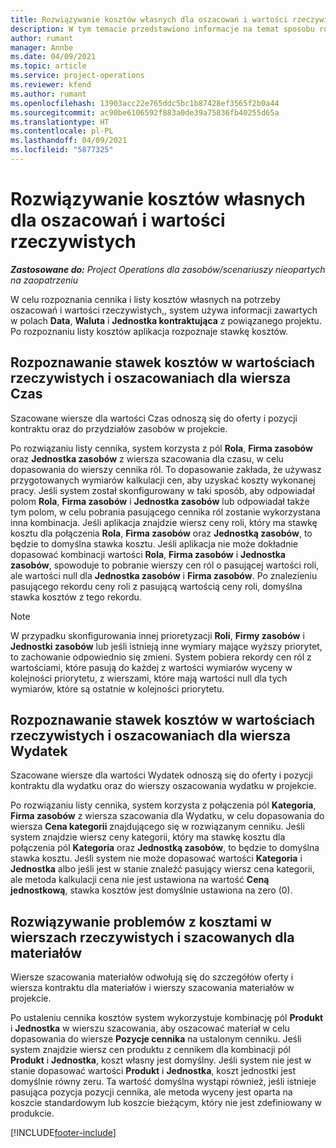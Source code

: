 ```yaml
---
title: Rozwiązywanie kosztów własnych dla oszacowań i wartości rzeczywistych
description: W tym temacie przedstawiono informacje na temat sposobu rozwiązywania kosztów kosztu na szacunkach i wartościach rzeczywistych.
author: rumant
manager: Annbe
ms.date: 04/09/2021
ms.topic: article
ms.service: project-operations
ms.reviewer: kfend
ms.author: rumant
ms.openlocfilehash: 13903acc22e765ddc5bc1b87428ef3565f2b0a44
ms.sourcegitcommit: ac90be6106592f883a0de39a75836fb40255d65a
ms.translationtype: HT
ms.contentlocale: pl-PL
ms.lasthandoff: 04/09/2021
ms.locfileid: "5877325"
---
```

# <a name="resolving-cost-prices-for-estimates-and-actuals"></a>Rozwiązywanie kosztów własnych dla oszacowań i wartości rzeczywistych

_**Zastosowane do:** Project Operations dla zasobów/scenariuszy nieopartych na zaopatrzeniu_

W celu rozpoznania cennika i listy kosztów własnych na potrzeby oszacowań i wartości rzeczywistych,, system używa informacji zawartych w polach **Data**, **Waluta** i **Jednostka kontraktująca** z powiązanego projektu. Po rozpoznaniu listy kosztów aplikacja rozpoznaje stawkę kosztów.

## <a name="resolving-cost-rates-on-actual-and-estimate-lines-for-time"></a>Rozpoznawanie stawek kosztów w wartościach rzeczywistych i oszacowaniach dla wiersza Czas

Szacowane wiersze dla wartości Czas odnoszą się do oferty i pozycji kontraktu oraz do przydziałów zasobów w projekcie.

Po rozwiązaniu listy cennika, system korzysta z pól **Rola**, **Firma zasobów** oraz **Jednostka zasobów** z wiersza szacowania dla czasu, w celu dopasowania do wierszy cennika ról. To dopasowanie zakłada, że używasz przygotowanych wymiarów kalkulacji cen, aby uzyskać koszty wykonanej pracy. Jeśli system został skonfigurowany w taki sposób, aby odpowiadał polom **Rola**, **Firma zasobów** i **Jednostka zasobów** lub odpowiadał także tym polom, w celu pobrania pasującego cennika ról zostanie wykorzystana inna kombinacja. Jeśli aplikacja znajdzie wiersz ceny roli, który ma stawkę kosztu dla połączenia **Rola**, **Firma zasobów** oraz **Jednostką zasobów**, to będzie to domyślna stawka kosztu. Jeśli aplikacja nie może dokładnie dopasować kombinacji wartości **Rola**, **Firma zasobów** i **Jednostka zasobów**, spowoduje to pobranie wierszy cen ról o pasującej wartości roli, ale wartości null dla **Jednostka zasobów** i **Firma zasobów**. Po znalezieniu pasującego rekordu ceny roli z pasującą wartością ceny roli, domyślna stawka kosztów z tego rekordu. 

> [!NOTE]
> W przypadku skonfigurowania innej prioretyzacji **Roli**, **Firmy zasobów** i **Jednostki zasobów** lub jeśli istnieją inne wymiary mające wyższy priorytet, to zachowanie odpowiednio się zmieni. System pobiera rekordy cen ról z wartościami, które pasują do każdej z wartości wymiarów wyceny w kolejności priorytetu, z wierszami, które mają wartości null dla tych wymiarów, które są ostatnie w kolejności priorytetu.

## <a name="resolving-cost-rates-on-actual-and-estimate-lines-for-expense"></a>Rozpoznawanie stawek kosztów w wartościach rzeczywistych i oszacowaniach dla wiersza Wydatek

Szacowane wiersze dla wartości Wydatek odnoszą się do oferty i pozycji kontraktu dla wydatku oraz do wierszy oszacowania wydatku w projekcie.

Po rozwiązaniu listy cennika, system korzysta z połączenia pól **Kategoria**, **Firma zasobów** z wiersza szacowania dla Wydatku, w celu dopasowania do wiersza **Cena kategorii** znajdującego się w rozwiązanym cenniku. Jeśli system znajdzie wiersz ceny kategorii, który ma stawkę kosztu dla połączenia pól **Kategoria** oraz **Jednostką zasobów**, to będzie to domyślna stawka kosztu. Jeśli system nie może dopasować wartości **Kategoria** i **Jednostka** albo jeśli jest w stanie znaleźć pasujący wiersz cena kategorii, ale metoda kalkulacji cena nie jest ustawiona na wartość **Ceną jednostkową**, stawka kosztów jest domyślnie ustawiona na zero (0).

## <a name="resolving-cost-rates-on-actual-and-estimate-lines-for-material"></a>Rozwiązywanie problemów z kosztami w wierszach rzeczywistych i szacowanych dla materiałów

Wiersze szacowania materiałów odwołują się do szczegółów oferty i wiersza kontraktu dla materiałów i wierszy szacowania materiałów w projekcie.

Po ustaleniu cennika kosztów system wykorzystuje kombinację pól **Produkt** i **Jednostka** w wierszu szacowania, aby oszacować materiał w celu dopasowania do wiersze **Pozycje cennika** na ustalonym cenniku. Jeśli system znajdzie wiersz cen produktu z cennikem dla kombinacji pól **Produkt** i **Jednostka**, koszt własny jest domyślny. Jeśli system nie jest w stanie dopasować wartości **Produkt** i **Jednostka**, koszt jednostki jest domyślnie równy zeru. Ta wartość domyślna wystąpi również, jeśli istnieje pasująca pozycja pozycji cennika, ale metoda wyceny jest oparta na koszcie standardowym lub koszcie bieżącym, który nie jest zdefiniowany w produkcie.

[!INCLUDE[footer-include](../includes/footer-banner.md)]
